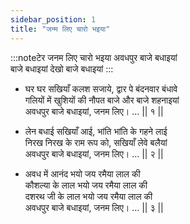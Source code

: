 ```yaml
---
sidebar_position: 1
title: "जन्म लिए चारो भइया"
---
```


:::noteटेर
जनम लिए चारो भइया अवधपुर बाजे बधाइयां <br/>
बाजे बधाइयां देखो बाजे बधाइयां
:::

- घर घर सखियाँ कलश सजाये, द्वार पे बंदनवार बंधावे <br/>
  गलियों में खुशियों की नौपत बाजे और बाजे शहनाइयां <br/>
  अवधपुर बाजे बधाइयां, जनम लिए। … || १ ||

- लेन बधाई सखियाँ आई, भांति भांति के गहने लाई <br/>
  निरख निरख के राम रूप को, सखियाँ लेवे बलैयां <br/>
  अवधपुर बाजे बधाइयां, जनम लिए। … || २ ||

- अवध में आनंद भयो जय रमैया लाल की <br/>
  कौशल्या के लाल भयो जय रमैया लाल की <br/>
  दशरथ जी के लाल भयो जय रमैया लाल की <br/>
  अवधपुर बाजे बधाइयां, जनम लिए। … || ३ ||
